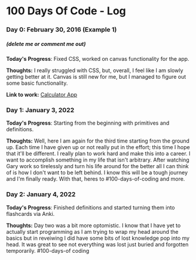 # 100 Days Of Code - Log

### Day 0: February 30, 2016 (Example 1)

##### (delete me or comment me out)

**Today's Progress**: Fixed CSS, worked on canvas functionality for the app.

**Thoughts:** I really struggled with CSS, but, overall, I feel like I am slowly getting better at it. Canvas is still new for me, but I managed to figure out some basic functionality.

**Link to work:** [Calculator App](http://www.example.com)

### Day 1: January 3, 2022

**Today's Progress**: Starting from the beginning with primitives and definitions.

**Thoughts:** Well, here I am again for the third time starting from the ground up. Each time I have given up or not really put in the effort; this time I hope that it'll be different. I really plan to work hard and make this into a career. I want to accomplish something in my life that isn't arbitrary. After watching Gary work so tirelessly and turn his life around for the better all I can think of is how I don't want to be left behind.
I know this will be a tough journey and I'm finally ready. With that, heres to #100-days-of-coding and more.

### Day 2: January 4, 2022

**Today's Progress**: Finished definitions and started turning them into flashcards via Anki.

**Thoughts:** Day two was a bit more optomistic. I know that I have yet to actually start programming as I am trying to wrap my head around the basics but in reveiwing I did have some bits of lost knowledge pop into my head. It was great to see not everything was lost just buried and forgotten temporarily. #100-days-of coding
